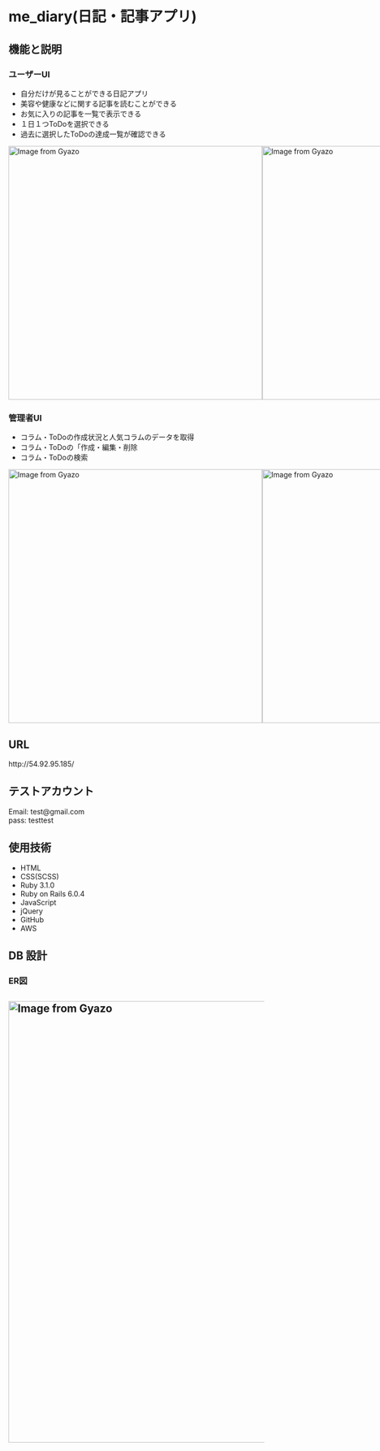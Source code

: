 <h1>me_diary(日記・記事アプリ)</h1>


<h2>機能と説明</h2>

<h3>ユーザーUI</h3>
<ul>
  <li>自分だけが見ることができる日記アプリ</li>
  <li>美容や健康などに関する記事を読むことができる</li>
  <li>お気に入りの記事を一覧で表示できる</li>
  <li>１日１つToDoを選択できる</li>
  <li>過去に選択したToDoの達成一覧が確認できる</li>
</ul>
<div style="display: flex;">
  <a href="https://gyazo.com/46116a66851b40e72071f57a2182009a"><img src="https://i.gyazo.com/46116a66851b40e72071f57a2182009a.jpg" alt="Image from Gyazo" width="500px"/></a>
  <a href="https://gyazo.com/e0157c52121fd47bba92dfdca3257b52"><img src="https://i.gyazo.com/e0157c52121fd47bba92dfdca3257b52.jpg" alt="Image from Gyazo" width="500px"/></a>
</div>

<h3>管理者UI</h3>
<ul>
  <li>コラム・ToDoの作成状況と人気コラムのデータを取得</li>
  <li>コラム・ToDoの「作成・編集・削除</li>
  <li>コラム・ToDoの検索</li>
</ul>
<div style="display: flex;">
  <a href="https://gyazo.com/2465dffe28ac803b561130ffd38b9522"><img src="https://i.gyazo.com/2465dffe28ac803b561130ffd38b9522.png" alt="Image from Gyazo" width="500"/></a>
  <a href="https://gyazo.com/5f3f1a214a496768fda4cbb51efb1f08"><img src="https://i.gyazo.com/5f3f1a214a496768fda4cbb51efb1f08.png" alt="Image from Gyazo" width="500"/></a>
  <a href="https://gyazo.com/0403cdaafe5090fe5a69dba6e278f298"><img src="https://i.gyazo.com/0403cdaafe5090fe5a69dba6e278f298.png" alt="Image from Gyazo" width="500"/></a>
</div>


<h2>URL</h2>
http://54.92.95.185/

<h2>テストアカウント</h2>

<div>Email: test@gmail.com</div>
<div>pass: testtest</div>

<h2>使用技術</h2>
<ul>
  <li>HTML</li>
  <li>CSS(SCSS)</li>
  <li>Ruby 3.1.0</li>
  <li>Ruby on Rails 6.0.4</li>
  <li>JavaScript</li>
  <li>jQuery</li>
  <li>GitHub</li>
  <li>AWS</li>
</ul>


<h2>DB 設計</h2>
<h3>ER図<h2>
<a href="https://gyazo.com/1e1f011db7d74c1cb869e1b20a9bd29c"><img src="https://i.gyazo.com/1e1f011db7d74c1cb869e1b20a9bd29c.png" alt="Image from Gyazo" width="870"/></a>
